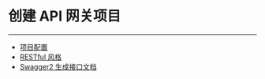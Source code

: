 # 创建 API 网关项目

---

* [项目配置](/chapter17/创建API网关项目/项目配置.md)
* [RESTful 风格](/chapter17/创建API网关项目/RESTFul风格.md)
* [Swagger2 生成接口文档](/chapter17/创建API网关项目/Swagger2生成接口文档.md)